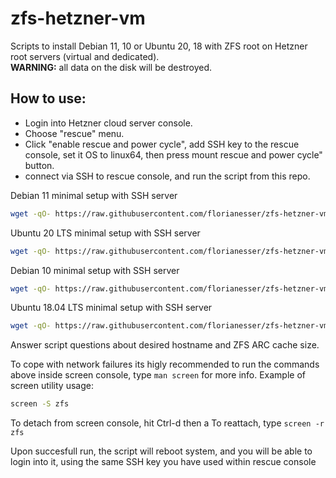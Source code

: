 # zfs-hetzner-vm

Scripts to install Debian 11, 10 or Ubuntu 20, 18 with ZFS root on Hetzner root servers (virtual and dedicated).<br/>
__WARNING:__ all data on the disk will be destroyed.

## How to use:

* Login into Hetzner cloud server console.
* Choose "rescue" menu.
* Click "enable rescue and power cycle",  add SSH key to the rescue console, set it OS to linux64, then press mount rescue and power cycle" button.
* connect via SSH to rescue console, and run the script from this repo.

Debian 11 minimal setup with SSH server

````bash
wget -qO- https://raw.githubusercontent.com/florianesser/zfs-hetzner-vm/master/hetzner-debian11-zfs-setup.sh | bash -
````

Ubuntu 20 LTS minimal setup with SSH server

````bash
wget -qO- https://raw.githubusercontent.com/florianesser/zfs-hetzner-vm/master/hetzner-ubuntu20-zfs-setup.sh | bash -
````

Debian 10 minimal setup with SSH server

````bash
wget -qO- https://raw.githubusercontent.com/florianesser/zfs-hetzner-vm/master/hetzner-debian10-zfs-setup.sh | bash -
````

Ubuntu 18.04 LTS minimal setup with SSH server

````bash
wget -qO- https://raw.githubusercontent.com/florianesser/zfs-hetzner-vm/master/hetzner-ubuntu18-zfs-setup.sh | bash -
````

Answer script questions about desired hostname and ZFS ARC cache size.

To cope with network failures its higly recommended to run the commands above inside screen console, type `man screen` for more info.
Example of screen utility usage:

````bash
screen -S zfs
````
To detach from screen console, hit Ctrl-d then a
To reattach, type `screen -r zfs`

Upon succesfull run, the script will reboot system, and you will be able to login into it, using the same SSH key you have used within rescue console

